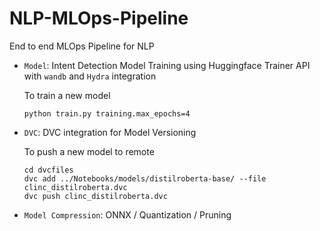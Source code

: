 # NLP-MLOps-Pipeline
End to end MLOps Pipeline for NLP

- `Model`: Intent Detection Model Training using Huggingface Trainer API with `wandb` and `Hydra` integration

    To train a new model
    ```
    python train.py training.max_epochs=4 

    ```


- `DVC`: DVC integration for Model Versioning

    To push a new model to remote
    ```
    cd dvcfiles
    dvc add ../Notebooks/models/distilroberta-base/ --file clinc_distilroberta.dvc
    dvc push clinc_distilroberta.dvc
    ```


- `Model Compression`: ONNX / Quantization / Pruning

